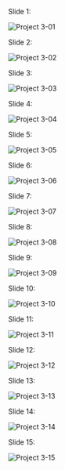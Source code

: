 Slide 1:

![Project 3-01](https://github.com/wandererjon/Bootcamp-Submissions/assets/69092248/1da55708-90b1-42e8-9632-f025ea104d24)


Slide 2:

![Project 3-02](https://github.com/wandererjon/Bootcamp-Submissions/assets/69092248/8197bc81-400f-4b64-8e92-8a1e604deb45)


Slide 3:

![Project 3-03](https://github.com/wandererjon/Bootcamp-Submissions/assets/69092248/ae35949d-a395-40d0-b64f-58b09dfd8ecd)


Slide 4:

![Project 3-04](https://github.com/wandererjon/Bootcamp-Submissions/assets/69092248/b3a3ab76-393c-4300-947c-b1c5991bfd80)


Slide 5:

![Project 3-05](https://github.com/wandererjon/Bootcamp-Submissions/assets/69092248/fb3e5d2a-d59a-46a8-8860-16c720078536)


Slide 6:

![Project 3-06](https://github.com/wandererjon/Bootcamp-Submissions/assets/69092248/68e2e6c1-ae76-40ec-a39d-cd7e8b0f1f66)


Slide 7:

![Project 3-07](https://github.com/wandererjon/Bootcamp-Submissions/assets/69092248/d868df0b-b3e0-4cc3-a6ec-81e4339a2b2f)


Slide 8:

![Project 3-08](https://github.com/wandererjon/Bootcamp-Submissions/assets/69092248/5015df96-36e5-4cf5-a308-ee9ad853d187)


Slide 9:

![Project 3-09](https://github.com/wandererjon/Bootcamp-Submissions/assets/69092248/6a058b37-dabc-435e-80f8-4c15d27b609d)


Slide 10:

![Project 3-10](https://github.com/wandererjon/Bootcamp-Submissions/assets/69092248/97309b76-70c0-4672-a484-9a9a2c10ac3b)


Slide 11:

![Project 3-11](https://github.com/wandererjon/Bootcamp-Submissions/assets/69092248/2c434c7b-76e8-4f32-a2f1-832627cf7a11)


Slide 12:

![Project 3-12](https://github.com/wandererjon/Bootcamp-Submissions/assets/69092248/830781cd-6274-4d8d-94cb-4737b16e4a0c)


Slide 13:

![Project 3-13](https://github.com/wandererjon/Bootcamp-Submissions/assets/69092248/9695514e-d000-41bc-9678-e7e8efd24e3c)


Slide 14:

![Project 3-14](https://github.com/wandererjon/Bootcamp-Submissions/assets/69092248/804e48ec-2b39-46b5-9bce-dfe029d9d741)


Slide 15:

![Project 3-15](https://github.com/wandererjon/Bootcamp-Submissions/assets/69092248/3d60aad8-0d4f-44ca-bcd6-b09dd0556065)

